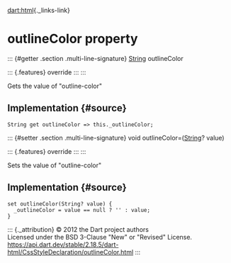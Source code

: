 [dart:html](../../dart-html/dart-html-library){._links-link}

outlineColor property
=====================

::: {#getter .section .multi-line-signature}
[String](../../dart-core/string-class) outlineColor

::: {.features}
override
:::
:::

Gets the value of \"outline-color\"

Implementation {#source}
--------------

``` {.language-dart data-language="dart"}
String get outlineColor => this._outlineColor;
```

::: {#setter .section .multi-line-signature}
void outlineColor=([String](../../dart-core/string-class)? value)

::: {.features}
override
:::
:::

Sets the value of \"outline-color\"

Implementation {#source}
--------------

``` {.language-dart data-language="dart"}
set outlineColor(String? value) {
  _outlineColor = value == null ? '' : value;
}
```

::: {._attribution}
© 2012 the Dart project authors\
Licensed under the BSD 3-Clause \"New\" or \"Revised\" License.\
<https://api.dart.dev/stable/2.18.5/dart-html/CssStyleDeclaration/outlineColor.html>
:::
